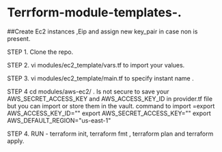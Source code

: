 # Terrform-module-templates-.


##Create Ec2 instances ,Eip and assign new key_pair in case non is present.

STEP 1. Clone the repo.

STEP 2. vi modules/ec2_template/vars.tf to import your values.

STEP 3. vi modules/ec2_template/main.tf to specify instant name .

STEP 4  cd modules/aws-ec2/ . Is not secure to save your AWS_SECRET_ACCESS_KEY and AWS_ACCESS_KEY_ID in provider.tf file but you can import or store them in the vault.
         command to import =export AWS_ACCESS_KEY_ID=""
                            export AWS_SECRET_ACCESS_KEY=""
                            export AWS_DEFAULT_REGION="us-east-1"

STEP 4. RUN - terraform init, terraform fmt , terraform plan and terraform apply.

